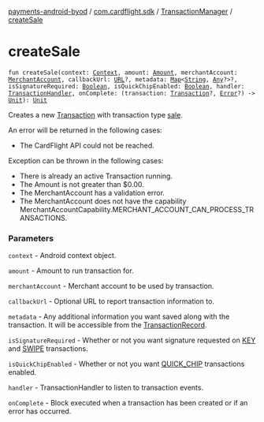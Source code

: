 [payments-android-byod](../../index.md) / [com.cardflight.sdk](../index.md) / [TransactionManager](index.md) / [createSale](./create-sale.md)

# createSale

`fun createSale(context: `[`Context`](https://developer.android.com/reference/android/content/Context.html)`, amount: `[`Amount`](../../com.cardflight.sdk.core/-amount/index.md)`, merchantAccount: `[`MerchantAccount`](../../com.cardflight.sdk.core/-merchant-account/index.md)`, callbackUrl: `[`URL`](https://developer.android.com/reference/java/net/URL.html)`?, metadata: `[`Map`](https://kotlinlang.org/api/latest/jvm/stdlib/kotlin.collections/-map/index.html)`<`[`String`](https://kotlinlang.org/api/latest/jvm/stdlib/kotlin/-string/index.html)`, `[`Any`](https://kotlinlang.org/api/latest/jvm/stdlib/kotlin/-any/index.html)`?>?, isSignatureRequired: `[`Boolean`](https://kotlinlang.org/api/latest/jvm/stdlib/kotlin/-boolean/index.html)`, isQuickChipEnabled: `[`Boolean`](https://kotlinlang.org/api/latest/jvm/stdlib/kotlin/-boolean/index.html)`, handler: `[`TransactionHandler`](../../com.cardflight.sdk.core.interfaces/-transaction-handler/index.md)`, onComplete: (transaction: `[`Transaction`](../../com.cardflight.sdk.core/-transaction/index.md)`?, `[`Error`](https://kotlinlang.org/api/latest/jvm/stdlib/kotlin/-error/index.html)`?) -> `[`Unit`](https://kotlinlang.org/api/latest/jvm/stdlib/kotlin/-unit/index.html)`): `[`Unit`](https://kotlinlang.org/api/latest/jvm/stdlib/kotlin/-unit/index.html)

Creates a new [Transaction](../../com.cardflight.sdk.core/-transaction/index.md) with transaction type
[sale](../../com.cardflight.sdk.core.enums/-transaction-type/-s-a-l-e.md).

An error will be returned in the following cases:

* The CardFlight API could not be reached.

Exception can be thrown in the following cases:

* There is already an active Transaction running.
* The Amount is not greater than $0.00.
* The MerchantAccount has a validation error.
* The MerchantAccount does not have the capability MerchantAccountCapability.MERCHANT_ACCOUNT_CAN_PROCESS_TRANSACTIONS.

### Parameters

`context` - Android context object.

`amount` - Amount to run transaction for.

`merchantAccount` - Merchant account to be used by transaction.

`callbackUrl` - Optional URL to report transaction information to.

`metadata` - Any additional information you want saved along with the transaction. It will be accessible from the [TransactionRecord](../../com.cardflight.sdk.core/-transaction-record/index.md).

`isSignatureRequired` - Whether or not you want signature requested on [KEY](../../com.cardflight.sdk.core.enums/-card-input-method/index.md) and [SWIPE](../../com.cardflight.sdk.core.enums/-card-input-method/index.md) transactions.

`isQuickChipEnabled` - Whether or not you want [QUICK_CHIP](../../com.cardflight.sdk.core.enums/-card-input-method/index.md) transactions enabled.

`handler` - TransactionHandler to listen to transaction events.

`onComplete` - Block executed when a transaction has been created or if an error has occurred.